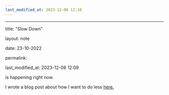 ```yaml
---
last_modified_at: 2023-12-08 12:10
---
```

---

title: "Slow Down"

layout: note

date: 23-10-2022

permalink:

last_modified_at: 2023-12-08 12:09

is happening right now. 

I wrote a blog post about how I want to do less [here.](https://www.davidralphlewis.co.uk/slowing-down/)
